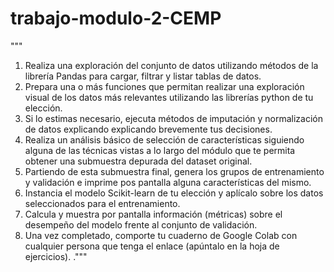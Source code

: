 # trabajo-modulo-2-CEMP

"""
1. Realiza una exploración del conjunto de datos utilizando métodos de la librería Pandas para cargar, filtrar y listar tablas de datos.
2. Prepara una o más funciones que permitan realizar una exploración visual de los datos más relevantes utilizando las librerías python de tu elección.
3. Si lo estimas necesario, ejecuta métodos de imputación y normalización de datos explicando explicando brevemente tus decisiones.
4. Realiza un análisis básico de selección de características siguiendo alguna de las técnicas vistas a lo largo del módulo que te permita obtener una submuestra depurada del dataset original.
5. Partiendo de esta submuestra final, genera los grupos de entrenamiento y validación e imprime pos pantalla alguna características del mismo.
6. Instancia el modelo Scikit-learn de tu elección y aplícalo sobre los datos seleccionados para el entrenamiento.
7. Calcula y muestra por pantalla información (métricas) sobre el desempeño del modelo frente al conjunto de validación.
8. Una vez completado, comporte tu cuaderno de Google Colab con cualquier persona que tenga el enlace (apúntalo en la hoja de ejercicios). ."""
